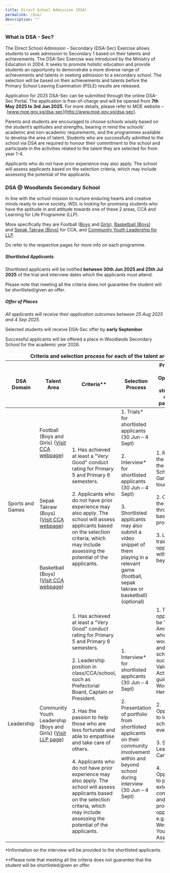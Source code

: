 ```yaml
---
title: Direct School Admission (DSA)
permalink: /dsa/
description: ""
---
```

### What is DSA - Sec?

The Direct School Admission - Secondary (DSA-Sec) Exercise allows students to seek admission to Secondary 1 based on their talents and achievements. The DSA-Sec Exercise was introduced by the Ministry of Education in 2004. It seeks to promote holistic education and provide students an opportunity to demonstrate a more diverse range of achievements and talents in seeking admission to a secondary school. The selection will be based on their achievements and talents before the Primary School Leaving Examination (PSLE) results are released.

Application for 2025 DSA-Sec can be submitted through the online DSA-Sec Portal. The application is free-of-charge and will be opened from&nbsp;**7th May 2025 to 3rd Jun 2025.**&nbsp;For more details, please refer to MOE website –&nbsp;[www.moe.gov.sg/dsa-sec](http://www.moe.gov.sg/dsa-sec).

Parents and students are encouraged to choose schools wisely based on the student’s aptitudes and strengths, bearing in mind the schools’ academic and non-academic requirements, and the programmes available to develop the area of talent. Students who are successfully admitted to the school via DSA are required to honour their commitment to the school and participate in the activities related to the talent they are selected for from year 1-4.

Applicants who do not have prior experience may also apply. The school will assess applicants based on the selection criteria, which may include assessing the potential of the applicants.

### **DSA @ Woodlands Secondary School**

In line with the school mission to nurture enduring hearts and creative minds ready to serve society, WDL is looking for promising students who have the aptitude in and attitude towards one of these 2 areas, CCA and Learning for Life Programme (LLP).

More specifically they are Football ([Boys](/ccas/sports-and-games/#5)&nbsp;and&nbsp;[Girls](/ccas/sports-and-games/#4)), [Basketball (Boys)](/ccas/sports-and-games/#3) and&nbsp;[Sepak Takraw (Boys)](/ccas/sports-and-games/#7)&nbsp;for CCA, and&nbsp;[Community Youth Leadership for LLP](/wdl-experience/llp).

Do refer to the respective pages for more info on each programme.

##### **Shortlisted Applicants**

Shortlisted applicants will be notified&nbsp;**between 30th Jun 2025 and 25th Jul 2025**&nbsp;of the trial and interview dates which the applicants must attend.

Please note that meeting all the criteria does not guarantee the student will be shortlisted/given an offer.

##### **Offer of Places**

_All applicants will receive their application outcomes between 25 Aug 2025 and 4 Sep 2025._

Selected students will receive DSA-Sec offer by **early September**.

Successful applicants will be offered a place in Woodlands Secondary School for the academic year 2026.


<table>
<thead>
<tr>
<td colspan="5" style="text-align:center;"><strong>Criteria and selection process for each of the talent area:</strong></td>
</tr>
<tr>
<th>DSA Domain</th>
<th>Talent Area</th>
<th>Criteria**</th>
<th>Selection Process</th>
<th>Programmes and Opportunities that the students can expect to participate in</th>
</tr>
</thead>
<tbody>

<tr>
<td rowspan="3">Sports and Games</td>
<td>Football (Boys and Girls) (<a href="/ccas/sports-and-games#4">Visit CCA webpage</a>)</td>
<td rowspan="3">
1. Has achieved at least a "Very Good" conduct rating for Primary 5 and Primary 6 semesters.<br><br>
2. Applicants who do not have prior experience may also apply. The school will assess applicants based on the selection criteria, which may include assessing the potential of the applicants.
</td>
<td rowspan="3">
1. Trials* for shortlisted applicants (30 Jun – 4 Sept)<br><br>
2. Interview* for shortlisted applicants (30 Jun – 4 Sept)<br><br>
3. Shortlisted applicants may also submit a video snippet of them playing in a relevant game (football, sepak takraw or basketball) (optional)
</td>
<td rowspan="3">
1. Represent the school in the National School Games/external tournaments.<br><br>
2. Contribute to the community through CCA-based VIA programmes.<br><br>
3. Leadership trainings and opportunities within and beyond CCA
</td>
</tr>

<tr>
<td>Sepak Takraw (Boys) (<a href="/ccas/sports-and-games#7">Visit CCA webpage</a>)</td>
</tr>

<tr>
<td>Basketball (Boys) (<a href="/ccas/sports-and-games#3">Visit CCA webpage</a>)</td>
</tr>

<tr>
<td>Leadership</td>
<td>Community Youth Leadership (Boys and Girls) (<a href="/wdl-experience/llp/">Visit LLP page</a>)</td>
<td>
1. Has achieved at least a "Very Good" conduct rating for Primary 5 and Primary 6 semesters.<br><br>
2. Leadership position in class/CCA/school, such as Prefectorial Board, Captain or President.<br><br>
3. Has the passion to help those who are less fortunate and able to empathise and take care of others.<br><br>
4. Applicants who do not have prior experience may also apply. The school will assess applicants based on the selection criteria, which may include assessing the potential of the applicants.
</td>
<td>
1. Interview* for shortlisted applicants (30 Jun – 4 Sept)<br><br>
2. Presentation of portfolio from shortlisted applicants on their community involvement within and beyond school during interview (30 Jun – 4 Sept)
</td>
<td>
1. Training opportunities to be Youth Ambassadors where they would mentor and facilitate school events such as Values-in-Action and be a guide for the Woodlands Heritage Trail.<br><br>
2. Opportunities to lead in school-wide events.<br><br>
3. Student Leadership Camps.<br><br>
4. Opportunities to participate in external conferences and leadership program opportunities, e.g., North West CDC Youth Assembly etc.
</td>
</tr>

</tbody>
</table>

*Information on the interview will be provided to the shortlisted applicants.

**Please note that meeting all the criteria does not guarantee that the student will be shortlisted/given an offer.
